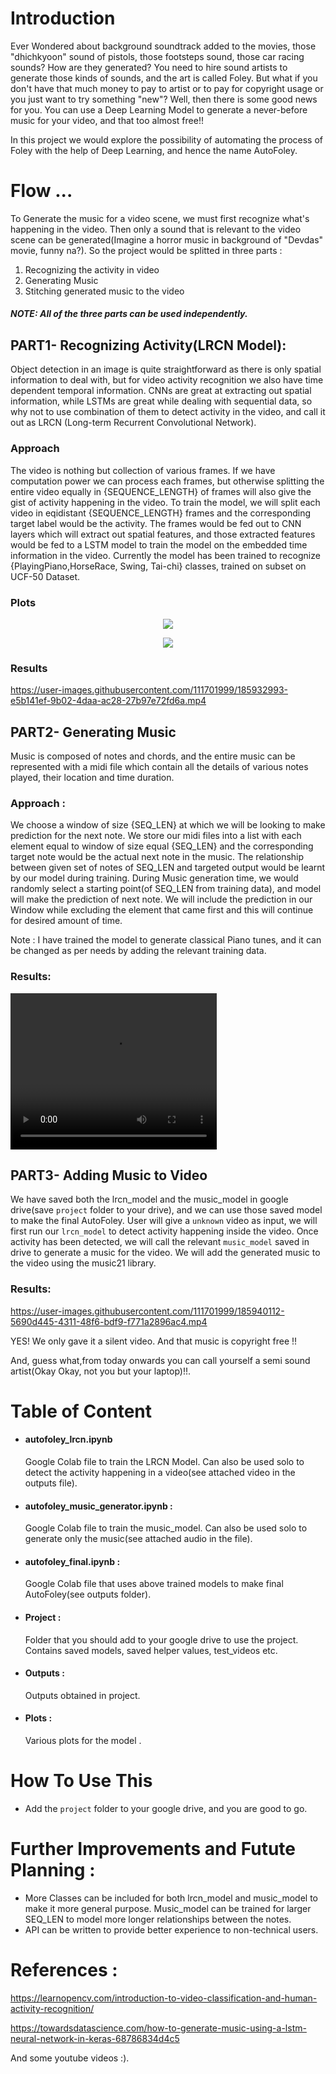 # Introduction 
Ever Wondered about background soundtrack added to the movies, those "dhichkyoon" sound of pistols, those footsteps sound, those car racing sounds? How are they generated? You need to hire sound artists to generate those kinds of sounds, and the art is called Foley.
But what if you don't have that much money to pay to artist or to pay for copyright usage or you just want to try something "new"? Well, then there is some good news for you. You can use a Deep Learning Model to generate a never-before music for your video, and that too almost free!! 

In this project we would explore the possibility of automating the process of Foley with the help of Deep Learning, and hence the name AutoFoley. 

# Flow ...
To Generate the music for a video scene, we must first recognize what's happening in the video. Then only a sound that is relevant to the video scene can be generated(Imagine a horror music in background of "Devdas" movie, funny na?).
So the project would be splitted in three parts : 
1) Recognizing the activity in video 
2) Generating Music
3) Stitching generated music to the video 

##### NOTE: All of the three parts can be used independently. 

## PART1- Recognizing Activity(LRCN Model):
Object detection in an image is quite straightforward as there is only spatial information to deal with, but for video activity recognition we also have time dependent temporal information. CNNs are great at extracting out spatial information, while LSTMs are great while dealing with sequential data, so why not to use combination of them to detect activity in the video, and call it out as LRCN (Long-term Recurrent Convolutional Network).
### Approach 
The video is nothing but collection of various frames. If we have computation power we can process each frames, but otherwise splitting the entire video equally in {SEQUENCE_LENGTH} of frames will also give the gist of activity happening in the video. To train the model, we will split each video in eqidistant {SEQUENCE_LENGTH} frames and the corresponding target label would be the activity. The frames would be fed out to CNN layers which will extract out spatial features, and those extracted features would be fed to a LSTM model to train the model on the embedded time information in the video. Currently the model has been trained to recognize {PlayingPiano,HorseRace, Swing, Tai-chi} classes, trained on subset on UCF-50 Dataset.  

### Plots 
<p align="center">
  <img src="https://user-images.githubusercontent.com/111701999/185924337-1f6be0e4-a6ba-4878-939b-1f79c57a9f44.png">
</p>
 
<p align= "center">
  <img src="https://user-images.githubusercontent.com/111701999/185924343-ef0b9d69-da77-4720-a07d-c3c79accf6eb.png" align="center">
</p>

### Results

https://user-images.githubusercontent.com/111701999/185932993-e5b141ef-9b02-4daa-ac28-27b97e72fd6a.mp4


## PART2- Generating Music 
Music is composed of notes and chords, and the entire music can be represented with a midi file which contain all the details of various notes played, their location and time duration. 
### Approach : 
We choose a window of size {SEQ_LEN} at which we will be looking to make prediction for the next note. We store our midi files into a list with each element equal to window of size equal {SEQ_LEN} and the corresponding target note would be the actual next note in the music. The relationship between given set of notes of SEQ_LEN and targeted output would be learnt by our model during training.
During Music generation time, we would randomly select a starting point(of SEQ_LEN from training data), and model will make the prediction of next note. We will include the prediction in our Window while excluding the element that came first and this will continue for desired amount of time. 

Note : I have trained the model to generate classical Piano tunes, and it can be changed as per needs by adding the relevant training data.

### Results: 

<video src="https://user-images.githubusercontent.com/111701999/185937460-eed4cbb9-c66d-40db-99c6-2f4f014f7af2.mp4"  width="330" height="250">
</video> 


## PART3- Adding Music to Video
We have saved both the lrcn_model and the music_model in google drive(save `project` folder to your drive), and we can use those saved model to make the final AutoFoley. User will give a `unknown` video as input, we will first run our `lrcn_model` to detect activity happening inside the video. Once activity has been detected, we will call the relevant `music_model` saved in drive to generate a music for the video. We will add the generated music to the video using the music21 library. 


### Results: 
https://user-images.githubusercontent.com/111701999/185940112-5690d445-4311-48f6-bdf9-f771a2896ac4.mp4

YES! We only gave it a silent video. And that music is copyright free !!

And, guess what,from today onwards you can call yourself a semi sound artist(Okay Okay, not you but your laptop)!!.


# Table of Content 

* <h4> autofoley_lrcn.ipynb </h4> 
  Google Colab file to train the LRCN Model. Can also be used solo to detect the activity happening in a video(see attached video in the outputs file). 
* #### autofoley_music_generator.ipynb : 
  Google Colab file to train the music_model. Can also be used solo to generate only the music(see attached audio in the file). 
* #### autofoley_final.ipynb :
  Google Colab file that uses above trained models to make final AutoFoley(see outputs folder). 
* #### Project : 
  Folder that you should add to your google drive to use the project. Contains saved models, saved helper values, test_videos etc.
* #### Outputs :
  Outputs obtained in project. 
* #### Plots :
  Various plots for the model . 

# How To Use This 

* Add the `project` folder to your google drive, and you are good to go. 

# Further Improvements and Futute Planning : 
* More Classes can be included for both lrcn_model and music_model to make it more general purpose. Music_model can be trained for larger SEQ_LEN to model more longer relationships between the notes. 
* API can be written to provide better experience to non-technical users. 

# References : 
https://learnopencv.com/introduction-to-video-classification-and-human-activity-recognition/

https://towardsdatascience.com/how-to-generate-music-using-a-lstm-neural-network-in-keras-68786834d4c5

And some youtube videos :). 



